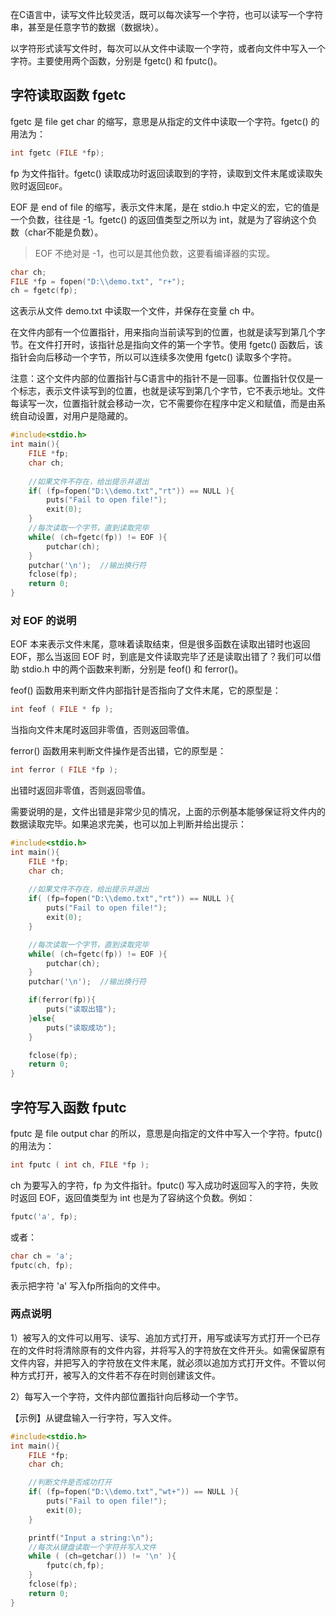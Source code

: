 
在C语言中，读写文件比较灵活，既可以每次读写一个字符，也可以读写一个字符串，甚至是任意字节的数据（数据块）。

以字符形式读写文件时，每次可以从文件中读取一个字符，或者向文件中写入一个字符。主要使用两个函数，分别是 fgetc() 和 fputc()。

## 字符读取函数 fgetc

fgetc 是 file get char 的缩写，意思是从指定的文件中读取一个字符。fgetc() 的用法为：

```c
int fgetc (FILE *fp);
```

fp 为文件指针。fgetc() 读取成功时返回读取到的字符，读取到文件末尾或读取失败时返回`EOF`。

EOF 是 end of file 的缩写，表示文件末尾，是在 stdio.h 中定义的宏，它的值是一个负数，往往是 -1。fgetc() 的返回值类型之所以为 int，就是为了容纳这个负数（char不能是负数）。

> EOF 不绝对是 -1，也可以是其他负数，这要看编译器的实现。

```c
char ch;
FILE *fp = fopen("D:\\demo.txt", "r+");
ch = fgetc(fp);
```

这表示从文件 demo.txt 中读取一个文件，并保存在变量 ch 中。

在文件内部有一个位置指针，用来指向当前读写到的位置，也就是读写到第几个字节。在文件打开时，该指针总是指向文件的第一个字节。使用 fgetc() 函数后，该指针会向后移动一个字节，所以可以连续多次使用 fgetc() 读取多个字符。

注意：这个文件内部的位置指针与C语言中的指针不是一回事。位置指针仅仅是一个标志，表示文件读写到的位置，也就是读写到第几个字节，它不表示地址。文件每读写一次，位置指针就会移动一次，它不需要你在程序中定义和赋值，而是由系统自动设置，对用户是隐藏的。

```c
#include<stdio.h>
int main(){
    FILE *fp;
    char ch;
   
    //如果文件不存在，给出提示并退出
    if( (fp=fopen("D:\\demo.txt","rt")) == NULL ){
        puts("Fail to open file!");
        exit(0);
    }
    //每次读取一个字节，直到读取完毕
    while( (ch=fgetc(fp)) != EOF ){
        putchar(ch);
    }
    putchar('\n');  //输出换行符
    fclose(fp);
    return 0;
}
```

### 对 EOF 的说明

EOF 本来表示文件末尾，意味着读取结束，但是很多函数在读取出错时也返回 EOF，那么当返回 EOF 时，到底是文件读取完毕了还是读取出错了？我们可以借助 stdio.h 中的两个函数来判断，分别是 feof() 和 ferror()。

feof() 函数用来判断文件内部指针是否指向了文件末尾，它的原型是：

```c
int feof ( FILE * fp );
```

当指向文件末尾时返回非零值，否则返回零值。

ferror() 函数用来判断文件操作是否出错，它的原型是：

```c
int ferror ( FILE *fp );
```

出错时返回非零值，否则返回零值。

需要说明的是，文件出错是非常少见的情况，上面的示例基本能够保证将文件内的数据读取完毕。如果追求完美，也可以加上判断并给出提示：

```c
#include<stdio.h>
int main(){
    FILE *fp;
    char ch;
  
    //如果文件不存在，给出提示并退出
    if( (fp=fopen("D:\\demo.txt","rt")) == NULL ){
        puts("Fail to open file!");
        exit(0);
    }

    //每次读取一个字节，直到读取完毕
    while( (ch=fgetc(fp)) != EOF ){
        putchar(ch);
    }
    putchar('\n');  //输出换行符

    if(ferror(fp)){
        puts("读取出错");
    }else{
        puts("读取成功");
    }

    fclose(fp);
    return 0;
}
```


## 字符写入函数 fputc

fputc 是 file output char 的所以，意思是向指定的文件中写入一个字符。fputc() 的用法为：

```c
int fputc ( int ch, FILE *fp );
```

ch 为要写入的字符，fp 为文件指针。fputc() 写入成功时返回写入的字符，失败时返回 EOF，返回值类型为 int 也是为了容纳这个负数。例如：

```c
fputc('a', fp);
```

或者：

```c
char ch = 'a';
fputc(ch, fp);
```

表示把字符 'a' 写入fp所指向的文件中。

### 两点说明

1）被写入的文件可以用写、读写、追加方式打开，用写或读写方式打开一个已存在的文件时将清除原有的文件内容，并将写入的字符放在文件开头。如需保留原有文件内容，并把写入的字符放在文件末尾，就必须以追加方式打开文件。不管以何种方式打开，被写入的文件若不存在时则创建该文件。

2）每写入一个字符，文件内部位置指针向后移动一个字节。

【示例】从键盘输入一行字符，写入文件。

```c
#include<stdio.h>
int main(){
    FILE *fp;
    char ch;

    //判断文件是否成功打开
    if( (fp=fopen("D:\\demo.txt","wt+")) == NULL ){
        puts("Fail to open file!");
        exit(0);
    }

    printf("Input a string:\n");
    //每次从键盘读取一个字符并写入文件
    while ( (ch=getchar()) != '\n' ){
        fputc(ch,fp);
    }
    fclose(fp);
    return 0;
}
```